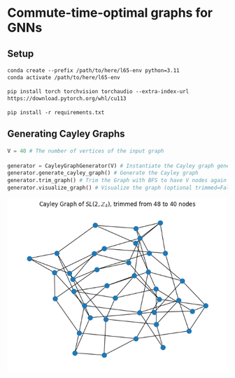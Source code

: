 # Commute-time-optimal graphs for GNNs

## Setup

```
conda create --prefix /path/to/here/l65-env python=3.11
conda activate /path/to/here/l65-env

pip install torch torchvision torchaudio --extra-index-url https://download.pytorch.org/whl/cu113

pip install -r requirements.txt
```

## Generating Cayley Graphs

```python
V = 40 # The number of vertices of the input graph

generator = CayleyGraphGenerator(V) # Instantiate the Cayley graph generator by computing the size of the smallest Cayley graph with at least V nodes
generator.generate_cayley_graph() # Generate the Cayley graph
generator.trim_graph() # Trim the Graph with BFS to have V nodes again
generator.visualize_graph() # Visualize the graph (optional trimmed=False to see graph before trimming)
```

![Cayley Graph Example](figures/cayley_graph_example.png)